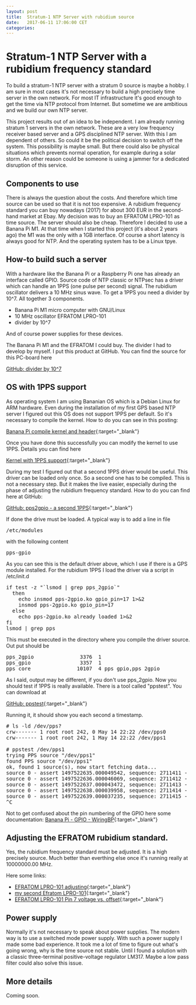 ```yaml
---
layout: post
title:  Stratum-1 NTP Server with rubidium source
date:   2017-06-11 17:06:00 CET
categories:
---
```



# Stratum-1 NTP Server with a rubidium frequency standard

To build a stratum-1 NTP server with a stratum 0 source is maybe a hobby. I am sure in most cases it's not necessary to build a high precisely time server in the own network. For most IT infrastructure it's good enough to get the time via NTP protocol from Internet. But sometime we are ambitious and we build our own NTP server.

This project results out of an idea to be independent. I am already running stratum 1 servers in the own network. These are a very low frequency receiver based server and a GPS disciplined NTP server. With this I am dependent of others. So could it be the political decision to switch off the system. This possibility is maybe small. But there could also be physical situations which prevents normal operation, for example during a solar storm. An other reason could be someone is using a jammer for a dedicated disruption of this service.

## Components to use

There is always the question about the costs. And therefore which time source can be used so that it is not too expensive. A rubidium frequency standard you can buy nowadays (2017) for about 300 EUR in the second-hand market at Ebay. My decision was to buy an EFRATOM LPRO-101 as time source. The server should also be  cheap. Therefore I decided to use a Banana Pi M1. At that time when I started this project (it's about 2 years ago) the M1 was the only with a 1GB interface. Of course a short latency is always good for NTP. And the operating system has to be a Linux tpye.

## How-to build such a server

With a hardware like the Banana Pi or a Raspberry Pi one has already an interface called GPIO. Source code of NTP classic or NTPsec has a driver which can handle an 1PPS (one pulse per second) signal. The rubidium oscillator delivers a 10 MHz sinus wave. To get a 1PPS you need a divider by 10^7. All together 3 components.

* Banana Pi M1 micro computer with GNU/Linux
* 10 MHz oscillator EFRATOM LPRO-101
* divider by 10^7

And of course power supplies for these devices.

The Banana Pi M1 and the EFRATOM I could buy. The divider I had to develop by myself. I put this product at GitHub. You can find the source for this PC-board here

[GitHub: divider by 10^7](https://github.com/hans-mayer/teiler10e7)

## OS with 1PPS support

As operating system I am using Bananian OS which is a Debian Linux for ARM hardware.
Even during the installation of my first GPS based NTP server I figured out this OS does not support 1PPS per default. So it's necessary to compile the kernel. How to do you can see  in this posting:

[Banana Pi compile kernel and header](/2016/01/01/bananapi-compile-kernel.html){:target="_blank"}

Once you have done this successfully you can modify the kernel to use 1PPS. Details you can find here

[Kernel with 1PPS support](/2017/06/12/kernel-with-1PPS.html){:target="_blank"}

During my test I figured out that a second 1PPS driver would be useful. This driver can be loaded only once. So a second one has to be compiled. This is not a necessary step. But it makes the live easier, especially during the phase of adjusting the rubidium frequency standard. How to do you can find here at GitHub:

[GitHub: pps2gpio - a second 1PPS](https://github.com/hans-mayer/pps2gpio){:target="_blank"}

If done the drive must be loaded. A typical way is to add a line in file

<pre>
/etc/modules
</pre>

with the following content

<pre>
pps-gpio
</pre>

As you can see this is the default driver above, which I use if there is a GPS module installed. For the rubidium 1PPS I load the driver via a script in /etc/init.d

<pre>
if test -z "`lsmod | grep pps_2gpio`"
  then
    echo insmod pps-2gpio.ko gpio_pin=17 1>&2
    insmod pps-2gpio.ko gpio_pin=17
  else
    echo pps-2gpio.ko already loaded 1>&2
fi
lsmod | grep pps
</pre>

This must be executed in the directory where you compile the driver source. Out put should be

<pre>
pps_2gpio               3376  1
pps_gpio                3357  1
pps_core               10107  4 pps_gpio,pps_2gpio
</pre>

As I said, output may be different, if you don't use pps_2gpio. Now you should test if 1PPS is really available. There is a tool called "ppstest". You can download at

[GitHub: ppstest](https://github.com/ago/pps-tools.git){:target="_blank"}

Running it, it should show you each second a timestamp.

<pre>
# ls -ld /dev/pps?
crw------- 1 root root 242, 0 May 14 22:22 /dev/pps0
crw------- 1 root root 242, 1 May 14 22:22 /dev/pps1

# ppstest /dev/pps1
trying PPS source "/dev/pps1"
found PPS source "/dev/pps1"
ok, found 1 source(s), now start fetching data...
source 0 - assert 1497522635.000049542, sequence: 2711411 - clear  0.000000000, sequence: 0
source 0 - assert 1497522636.000046069, sequence: 2711412 - clear  0.000000000, sequence: 0
source 0 - assert 1497522637.000043472, sequence: 2711413 - clear  0.000000000, sequence: 0
source 0 - assert 1497522638.000039958, sequence: 2711414 - clear  0.000000000, sequence: 0
source 0 - assert 1497522639.000037235, sequence: 2711415 - clear  0.000000000, sequence: 0
^C
</pre>

Not to get confused about the pin numbering of the GPIO here some documentation: [Banana Pi - GPIO - WiringBP](/2016/01/08/bananapi-gpio-wiringbp.html){:target="_blank"}

## Adjusting the EFRATOM rubidium standard.

Yes, the rubidium frequency standard must be adjusted. It is a high precisely source. Much better than everthing else once it's running really at 10000000.00 MHz.

Here some links:

* [EFRATOM LPRO-101 adjusting](/2016/01/03/efratom-lpro-101-adjusting.html){:target="_blank"}
* [my second Efratom LPRO-101](/2016/07/25/second-efratom.html){:target="_blank"}
* [EFRATOM LPRO-101 Pin 7 voltage vs. offset](/2016/01/31/efratom-lpro-101-pin7-voltage.html){:target="_blank"}

## Power supply

Normally it's not necessary to speak about power supplies. The modern way is to use a switched mode power supply. With such a power supply I made some bad experience. It took me a lot of time to figure out what's going wrong, why is the time source not stable. Until I found a solution with a classic three-terminal positive-voltage regulator LM317. Maybe a low pass filter could also solve this issue.


## More details

Coming soon.
